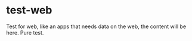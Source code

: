 # test-web
Test for web, like an apps that needs data on the web, the content will be here. Pure test.
